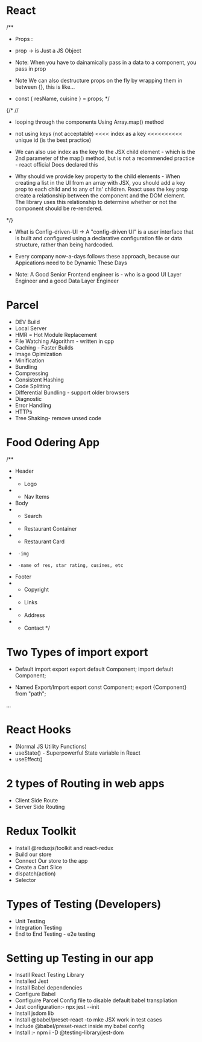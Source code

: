  # React
/**
 * Props :

 * prop -> is Just a JS Object

 * Note: When you have to dainamically pass in a data to a component, you pass in prop


 * Note We can also destructure props on the fly by wrapping them in between {}, this is like...

 * const { resName, cuisine } = props;
*/

{/* // 
* looping through the <RestaurantCard /> components Using Array.map() method 

* not using keys (not acceptable) <<<< index as a key <<<<<<<<<< unique id (is the best  practice)

* We can also use index as the key to the JSX child element - which is the 2nd parameter of the map() method, but is not a recommended practice -   react official Docs declared this

* Why should we provide key property to the child elements - When creating a list in the UI from an array with JSX, you should add a key prop to each child and to any of its' children. React uses the key prop create a relationship between the component and the DOM element. The library uses this relationship to determine whether or not the component should be re-rendered.
                
*/}

 * What is Config-driven-UI -> A "config-driven UI" is a user interface that is built and configured using a declarative configuration file or data structure, rather than being hardcoded.

 * Every company now-a-days follows these approach, because our Appications need to be Dynamic These Days

 * Note: A Good Senior Frontend engineer is - who is a good UI Layer Engineer and a good Data Layer Engineer

# Parcel
- DEV Build
- Local Server
- HMR = Hot Module Replacement  
- File Watching Algorithm - written in cpp
- Caching - Faster Builds
- Image Opimization
- Minification
- Bundling
- Compressing 
- Consistent Hashing
- Code Splitting
- Differential Bundling - support older browsers
- Diagnostic
- Error Handling
- HTTPs
- Tree Shaking- remove unsed code

# Food Odering App
/**
 * Header
 *  - Logo
 *  - Nav Items
 * Body
 *  - Search
 *  - Restaurant Container
 *  - Restaurant Card
 *      -img
 *      -name of res, star rating, cusines, etc
 * Footer
 *  - Copyright
 *  - Links
 *  - Address
 *  - Contact
 */

 # Two Types of import export
- Default import export
    export default Component;
    import default Component;

- Named Export/Import
    export const Component;
    export {Component} from "path";

...
# React Hooks
- (Normal JS Utility Functions)
- useState() - Superpowerful State variable in React
- useEffect()

# 2 types of Routing in web apps
- Client Side Route
- Server Side Routing

# Redux Toolkit
- Install @reduxjs/toolkit and react-redux
- Build our store
- Connect Our store to the app
- Create a Cart Slice
- dispatch(action)
- Selector

# Types of Testing (Developers)
- Unit Testing
- Integration Testing
- End to End Testing - e2e testing

# Setting up Testing in our app
- Insatll React Testing Library
- Installed Jest
- Install Babel dependencies
- Configure Babel
- Configuire Parcel Config file to disable default babel transpliation
- Jest configuration:- npx jest --init
- Install jsdom lib
- Install @babel/preset-react -to mke JSX work in test cases
- Include @babel/preset-react inside my babel config
- Install :- npm i -D @testing-library/jest-dom